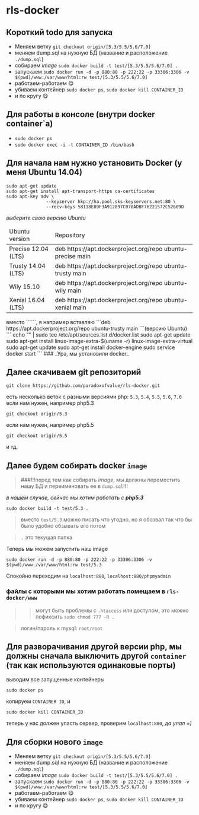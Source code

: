 # rls-docker

## Короткий todo для запуска
* Меняем ветку ```git checkout origin/[5.3/5.5/5.6/7.0]```
* меняем dump.sql на нужную БД (название и расположение ```./dump.sql```)
* собираем _image_ ```sudo docker build -t test/[5.3/5.5/5.6/7.0] .```
* запускаем ```sudo docker run -d -p 880:80 -p 222:22 -p 33306:3306 -v $(pwd)/www:/var/www/html:rw test/[5.3/5.5/5.6/7.0]```
* работаем-работаем :yum:
* убиваем контейнер ```sudo docker ps```, ```sudo docker kill CONTAINER_ID```
* и по кругу :yum:

## Для работы в консоле (внутри docker container\`а)
* ```sudo docker ps```
* ```sudo docker exec -i -t CONTAINER_ID /bin/bash```


## Для начала нам нужно установить Docker (у меня Ubuntu 14.04)
```
sudo apt-get update
sudo apt-get install apt-transport-https ca-certificates
sudo apt-key adv \
               --keyserver hkp://ha.pool.sks-keyservers.net:80 \
               --recv-keys 58118E89F3A912897C070ADBF76221572C52609D
```
_выберите свою версию Ubuntu_
<table>
<thead>
<td>Ubuntu version</td>
<td>Repository</td>
</thead>
<tr>
<td>Precise 12.04 (LTS)</td>
<td>deb https://apt.dockerproject.org/repo ubuntu-precise main</td>
</tr>
<tr>
<td>Trusty 14.04 (LTS)</td>
<td>deb https://apt.dockerproject.org/repo ubuntu-trusty main</td>
</tr>
<tr>
<td>Wily 15.10 </td>
<td>deb https://apt.dockerproject.org/repo ubuntu-wily main</td>
</tr>
<tr>
<td>Xenial 16.04 (LTS) </td>
<td>deb https://apt.dockerproject.org/repo ubuntu-xenial main</td>
</tr>
</table>
вместо ```<REPO>```, я например вставляю ```deb https://apt.dockerproject.org/repo ubuntu-trusty main ```(версию Ubuntu)
```
echo "<REPO>" | sudo tee /etc/apt/sources.list.d/docker.list
sudo apt-get update
sudo apt-get install linux-image-extra-$(uname -r) linux-image-extra-virtual
sudo apt-get update
sudo apt-get install docker-engine
sudo service docker start
```
### _Ура, мы установили docker_

## Далее скачиваем git репозиторий 
```
git clone https://github.com/paradoxofvalue/rls-docker.git
```
есть несколько веток c разными версиями php: ```5.3```, ```5.4```, ```5.5```, ```5.6```, ```7.0```
если нам нужен, например php5.3
```
git checkout origin/5.3
```
если нам нужен, например php5.5
```
git checkout origin/5.5
```
и тд.

## Далее будем собирать docker ```image```

> ###!!!перед тем как собирать _image_, мы должны переместить нашу БД и переименовать ее в `dump.sql`!!!

_в нашем случае, сейчас мы хотим работать с **php5.3**_
```
sudo docker build -t test/5.3 .
```
> вместо ```test/5.3``` можно писать что угодно, но я обозвал так что бы было удобно обзывать его потом

> ```.``` это текущая папка

Теперь мы можем запустить наш image
```
sudo docker run -d -p 880:80 -p 222:22 -p 33306:3306 -v $(pwd)/www:/var/www/html:rw test/5.3
```
Спокойно переходим на ```localhost:880```, ```localhost:880/phpmyadmin```

### файлы с которыми мы хотим работать помещаем в ```rls-docker/www```
>> могут быть проблемы с ```.htaccess``` или доступом, это можно пофиксить ```sudo chmod 777 -R .```

> логин/пароль к mysql: ```root/root```

## Для разворачивания другой версии php, мы должны сначала выключить другой ```container``` (так как используются одинаковые порты)
выводим все запущенные контейнеры
```
sudo docker ps
```
копируем ```CONTAINER ID```, и
```
sudo docker kill CONTAINER_ID
```
теперь у нас должен упасть сервер, проверим ```localhost:880```, _да упал =)_
## Для сборки нового ```image```
* Меняем ветку ```git checkout origin/[5.3/5.5/5.6/7.0]```
* меняем dump.sql на нужную БД (название и расположение ```./dump.sql```)
* собираем _image_ ```sudo docker build -t test/[5.3/5.5/5.6/7.0] .```
* запускаем ```sudo docker run -d -p 880:80 -p 222:22 -p 33306:3306 -v $(pwd)/www:/var/www/html:rw test/[5.3/5.5/5.6/7.0]```
* работаем-работаем :yum:
* убиваем контейнер ```sudo docker ps```, ```sudo docker kill CONTAINER_ID```
* и по кругу :yum:

